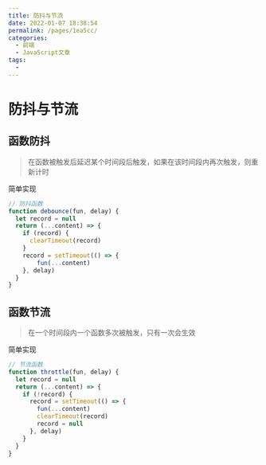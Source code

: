 ```yaml
---
title: 防抖与节流
date: 2022-01-07 18:38:54
permalink: /pages/1ea5cc/
categories: 
  - 前端
  - JavaScript文章
tags: 
  - 
---
```


# 防抖与节流

## 函数防抖

> 在函数被触发后延迟某个时间段后触发，如果在该时间段内再次触发，则重新计时

简单实现

```js
// 防抖函数
function debounce(fun, delay) {
  let record = null
  return (...content) => {
    if (record) {
      clearTimeout(record)
    }
    record = setTimeout(() => {
        fun(...content)
    }, delay)
  }
}
```

## 函数节流

> 在一个时间段内一个函数多次被触发，只有一次会生效

简单实现

```js
// 节流函数
function throttle(fun, delay) {
  let record = null
  return (...content) => {
    if (!record) {
      record = setTimeout(() => {
        fun(...content)
        clearTimeout(record)
        record = null
      }, delay)
    }
  }
}
```
